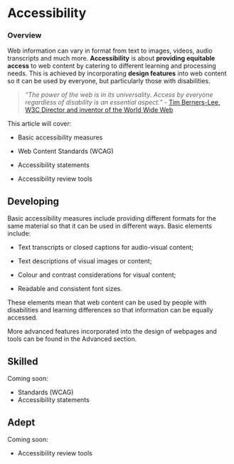 # Accessibility

### Overview

Web information can vary in format from text to images, videos, audio transcripts and much more. **Accessibility** is about **providing equitable access** to web content by catering to different learning and processing needs. This is achieved by incorporating **design features** into web content so it can be used by everyone, but particularly those with disabilities.  

> *“The power of the web is in its universality. Access by everyone regardless of disability is an essential aspect.”* - [Tim Berners-Lee, W3C Director and inventor of the World Wide Web](https://www.w3.org/WAI/fundamentals/accessibility-intro/) 

This article will cover: 

- Basic accessibility measures 

- Web Content Standards (WCAG) 

- Accessibility statements  

- Accessibility review tools  

## Developing

Basic accessibility measures include providing different formats for the same material so that it can be used in different ways. Basic elements include: 

- Text transcripts or closed captions for audio-visual content; 

- Text descriptions of visual images or content; 

- Colour and contrast considerations for visual content; 

- Readable and consistent font sizes. 

These elements mean that web content can be used by people with disabilities and learning differences so that information can be equally accessed.  

More advanced features incorporated into the design of webpages and tools can be found in the Advanced section. 

## Skilled

Coming soon:
- Standards (WCAG)
- Accessibility statements

## Adept

Coming soon:
- Accessibility review tools
